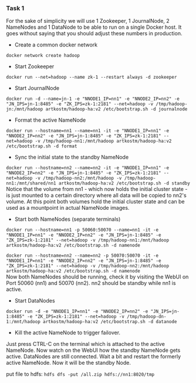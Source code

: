 ### Task 1

For the sake of simplicity we will use 1 Zookeeper, 1 JournalNode, 2 NameNodes and 1 DataNode to be able to run on a single Docker host. It goes without saying that you should adjust these numbers in production.

- Create a common docker network

```docker network create hadoop```

- Start Zookeeper

```docker run --net=hadoop --name zk-1 --restart always -d zookeeper```

- Start JournalNode

```docker run -d --name=jn-1 -e "NNODE1_IP=nn1" -e "NNODE2_IP=nn2" -e "JN_IPS=jn-1:8485" -e "ZK_IPS=zk-1:2181" --net=hadoop -v /tmp/hadoop-jn:/mnt/hadoop artkostm/hadoop-ha:v2 /etc/bootstrap.sh -d journalnode```

- Format the active NameNode

```docker run --hostname=nn1 --name=nn1 -it -e "NNODE1_IP=nn1" -e "NNODE2_IP=nn2" -e "JN_IPS=jn-1:8485" -e "ZK_IPS=zk-1:2181" --net=hadoop -v /tmp/hadoop-nn1:/mnt/hadoop artkostm/hadoop-ha:v2 /etc/bootstrap.sh -d format```

- Sync the initial state to the standby NameNode

```docker run --hostname=nn2 --name=nn2 -it -e "NNODE1_IP=nn1" -e "NNODE2_IP=nn2" -e "JN_IPS=jn-1:8485" -e "ZK_IPS=zk-1:2181" --net=hadoop -v /tmp/hadoop-nn2:/mnt/hadoop -v /tmp/hadoop-nn1:/mnt/shared/nn1 artkostm/hadoop-ha:v2 /etc/bootstrap.sh -d standby```
<br>Notice that the volume from nn1 - which now holds the initial cluster state - is just mounted to a certain directory where all data will be copied to nn2's volume.
At this point both volumes hold the initial cluster state and can be used as a mountpoint in actual NameNode images.

- Start both NameNodes (separate terminals)

```docker run --hostname=nn1 -p 50060:50070 --name=nn1 -it -e "NNODE1_IP=nn1" -e "NNODE2_IP=nn2" -e "JN_IPS=jn-1:8485" -e "ZK_IPS=zk-1:2181" --net=hadoop -v /tmp/hadoop-nn1:/mnt/hadoop artkostm/hadoop-ha:v2 /etc/bootstrap.sh -d namenode```

```docker run --hostname=nn2 --name=nn2 -p 50070:50070 -it -e "NNODE1_IP=nn1" -e "NNODE2_IP=nn2" -e "JN_IPS=jn-1:8485" -e "ZK_IPS=zk-1:2181" --net=hadoop -v /tmp/hadoop-nn2:/mnt/hadoop artkostm/hadoop-ha:v2 /etc/bootstrap.sh -d namenode```
<br>Now both NameNodes should be running, check it by visiting the WebUI on Port 50060 (nn1) and 50070 (nn2). nn2 should be standby while nn1 is active.

- Start DataNodes

```docker run -d -e "NNODE1_IP=nn1" -e "NNODE2_IP=nn2" -e "JN_IPS=jn-1:8485" -e "ZK_IPS=zk-1:2181" --net=hadoop -v /tmp/hadoop-dn-1:/mnt/hadoop artkostm/hadoop-ha:v2 /etc/bootstrap.sh -d datanode```

- Kill the active NameNode to trigger failover.

Just press CTRL-C on the terminal which is attached to the active NameNode. Now watch on the WebUI how the standby NameNode gets active.
DataNodes are still connected. Wait a bit and restart the formerly active NameNode. Now it will be the standby Node.

put file to hdfs: ```hdfs dfs -put /all.zip hdfs://nn1:8020/tmp```
